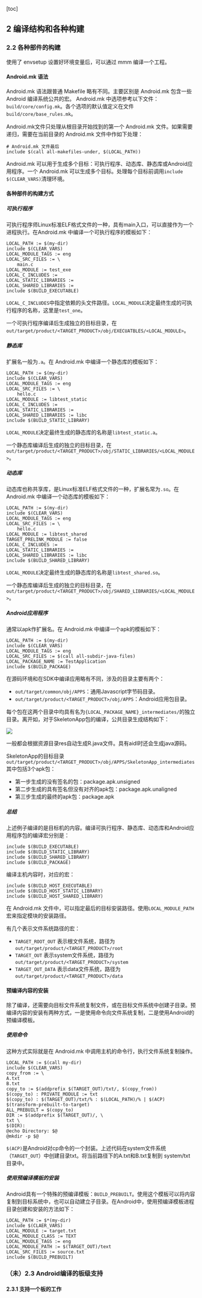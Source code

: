 [toc]

## 2 编译结构和各种构建

### 2.2 各种部件的构建

使用了 envsetup 设置好环境变量后，可以通过 mmm 编译一个工程。

#### Android.mk 语法

Android.mk 语法跟普通 Makefile 略有不同。主要区别是 Android.mk 包含一些 Android 编译系统公共的宏。
Android.mk 中选项参考以下文件：`build/core/config.mk`。各个选项的默认值定义在文件`build/core/base_rules.mk`。

Android.mk文件只处理从根目录开始找到的第一个 Android.mk 文件。如果需要递归，需要在当前目录的 Android.mk 文件中作如下处理：

	# Android.mk 文件最后
    include $(call all-makefiles-under, $(LOCAL_PATH))

Android.mk 可以用于生成多个目标：可执行程序、动态库、静态库或Android应用程序。一个 Android.mk 可以生成多个目标。处理每个目标前调用`include $(CLEAR_VARS)`清理环境。

#### 各种部件的构建方式

##### 可执行程序

可执行程序师Linux标准ELF格式文件的一种，具有main入口，可以直接作为一个进程执行。在Android.mk 中编译一个可执行程序的模板如下：

	LOCAL_PATH := $(my-dir)
    include $(CLEAR_VARS)
    LOCAL_MODULE_TAGS := eng
    LOCAL_SRC_FILES := \
    	main.c
    LOCAL_MODULE := test_exe
    LOCAL_C_INCLUDES :=
    LOCAL_STATIC_LIBRARIES :=
    LOCAL_SHARED_LIBRARIES :=
    include $(BUILD_EXECUTABLE)

`LOCAL_C_INCLUDES`中指定依赖的头文件路径。`LOCAL_MODULE`决定最终生成的可执行程序的名称，这里是`test_one`。

一个可执行程序编译后生成独立的目标目录，在 `out/target/product/<TARGET_PRODUCT>/obj/EXECUATBLES/<LOCAL_MODULE>`。

##### 静态库

扩展名一般为`.a`。在 Android.mk 中编译一个静态库的模板如下：

	LOCAL_PATH := $(my-dir)
    include $(CLEAR_VARS)
    LOCAL_MODULE_TAGS := eng
    LOCAL_SRC_FILES := \
    	hello.c
    LOCAL_MODULE := libtest_static
    LOCAL_C_INCLUDES :=
    LOCAL_STATIC_LIBRARIES :=
    LOCAL_SHARED_LIBRARIES := libc
    include $(BUILD_STATIC_LIBRARY)

`LOCAL_MODULE`决定最终生成的静态库的名称是`libtest_static.a`。

一个静态库编译后生成的独立的目标目录，在 `out/target/product/<TARGET_PRODUCT>/obj/STATIC_LIBRARIES/<LOCAL_MODULE>`。

##### 动态库

动态库也称共享库，是Linux标准ELF格式文件的一种，扩展名常为`.so`。在 Android.mk 中编译一个动态库的模板如下：

	LOCAL_PATH := $(my-dir)
    include $(CLEAR_VARS)
    LOCAL_MODULE_TAGS := eng
    LOCAL_SRC_FILES := \
    	hello.c
    LOCAL_MODULE := libtest_shared
    TARGET_PRELINK_MODULE := false
    LOCAL_C_INCLUDES :=
    LOCAL_STATIC_LIBRARIES :=
    LOCAL_SHARED_LIBRARIES := libc
    include $(BUILD_SHARED_LIBRARY)

`LOCAL_MODULE`决定最终生成的静态库的名称是`libtest_shared.so`。

一个静态库编译后生成的独立的目标目录，在 `out/target/product/<TARGET_PRODUCT>/obj/SHARED_LIBRARIES/<LOCAL_MODULE>`。

##### Android应用程序

通常以apk作扩展名。在 Android.mk 中编译一个apk的模板如下：

	LOCAL_PATH := $(my-dir)
    include $(CLEAR_VARS)
    LOCAL_MODULE_TAGS := eng
    LOCAL_SRC_FILES := $(call all-subdir-java-files)
    LOCAL_PACKAGE_NAME := TestApplication
    include $(BUILD_PACKAGE)

在源码环境和在SDK中编译应用略有不同，涉及的目录主要有两个：

- `out/target/common/obj/APPS`：通用Javascript字节码目录。
- `out/target/product/<TARGET_PRODUCT>/obj/APPS`：Android应用包目录。

每个包在这两个目录中均具有名为`{LOCAL_PACKAGE_NAME}_intermediates/`的独立目录。离开如，对于SkeletonApp包的编译，公共目录生成结构如下：

![](img/build_app_out_common.png)

一般都会根据资源目录res自动生成R.java文件。具有aidl时还会生成java源码。

SkeletonApp的目标目录 `out/target/product/<TARGET_PRODUCT>/obj/APPS/SkeletonApp_intermediates`其中包括3个apk包：

- 第一步生成的没有签名的包：package.apk.unsigned
- 第二步生成的具有签名但没有对齐的apk包：package.apk.unaligned
- 第三步生成的最终的apk包：package.apk

##### 总结

上述例子编译的是目标机的内容。编译可执行程序、静态库、动态库和Android应用程序包的编译宏分别是：

	include $(BUILD_EXECUTABLE)
    include $(BUILD_STATIC_LIBRARY)
    include $(BUILD_SHARED_LIBRARY)
    include $(BUILD_PACKAGE)

编译主机内容时，对应的宏：

	include $(BUILD_HOST_EXECUTABLE)
    include $(BUILD_HOST_STATIC_LIBRARY)
    include $(BUILD_HOST_SHARED_LIBRARY)

在 Android.mk 文件中，可以指定最后的目标安装路径。使用`LOCAL_MODULE_PATH`宏来指定模块的安装路径。

有几个表示文件系统路径的宏：

- `TARGET_ROOT_OUT` 表示根文件系统，路径为 `out/target/product/<TARGET_PRODUCT>/root`
- `TARGET_OUT` 表示system文件系统，路径为 `out/target/product/<TARGET_PRODUCT>/system`
- `TARGET_OUT_DATA` 表示data文件系统，路径为 `out/target/product/<TARGET_PRODUCT>/data`

#### 预编译内容的安装

除了编译，还需要向目标文件系统复制文件，或在目标文件系统中创建子目录。预编译内容的安装有两种方式，一是使用命令向文件系统复制，二是使用Android的预编译模板。

##### 使用命令

这种方式实际就是在 Android.mk 中调用主机的命令行，执行文件系统复制操作。

	LOCAL_PATH := $(call my-dir)
    include $(CLEAR_VARS)
    copy_from := \
    A.txt
    B.txt
    copy_to := $(addprefix $(TARGET_OUT)/txt/, $(copy_from))
    $(copy_to) : PRIVATE_MODULE := txt
    $(copy_to) : $(TARGET_OUT)/txt/% : $(LOCAL_PATH)/% | $(ACP)
    $(transform-prebuilt-to-target)
    ALL_PREBUILT = $(copy_to)
    DIR := $(addprefix $(TARGET_OUT)/, \
    txt \
    $(DIR):
    @echo Directory: $@
    @mkdir -p $@

`$(ACP)`是Android对cp命令的一个封装。上述代码在system文件系统（`TARGET_OUT`）中创建目录txt。将当前路径下的A.txt和B.txt复制到 system/txt 目录中。

##### 使用预编译模板的安装

Android具有一个特殊的预编译模板：`BUILD_PREBUILT`。使用这个模板可以将内容复制到目标系统中，也可以自动建立子目录。在Android中，使用预编译模板进程目录创建和安装的方法如下：

	LOCAL_PATH := $*(my-dir)
    include $(CLAER_VARS)
    LOCAL_MODULE := target.txt
    LOCAL_MODULE_CLASS := TEXT
    LOCAL_MOUDLE_TAGS := eng
    LOCAL_MODULE_PATH := $(TARGET_OUT)/text
    LOCAL_SRC_FILES := source.txt
    include $(BUILD_PREBUILT)

### （未）2.3 Android编译的板级支持

#### 2.3.1 支持一个板的工作












